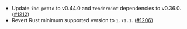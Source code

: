 - Update `ibc-proto` to v0.44.0 and `tendermint` dependencies to v0.36.0.
  ([\#1212](https://github.com/cosmos/ibc-rs/issues/1212))
- Revert Rust minimum supported version to `1.71.1`.
  ([\#1206](https://github.com/cosmos/ibc-rs/pull/1206))
